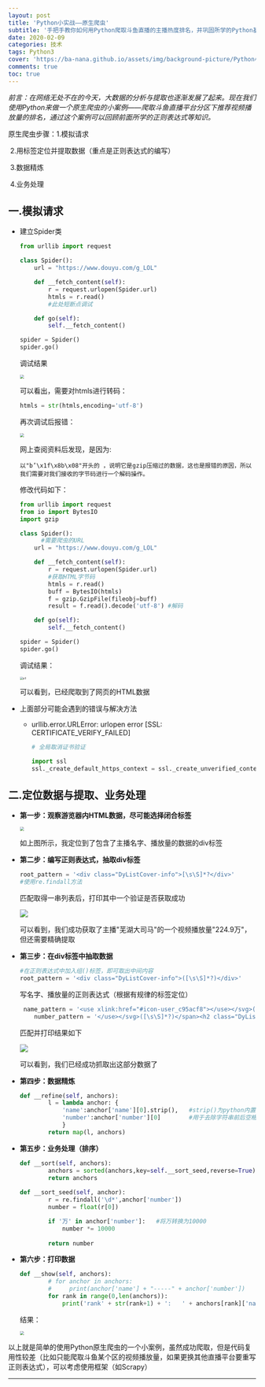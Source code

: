 ```yaml
---
layout: post
title: 'Python小实战——原生爬虫'
subtitle: '手把手教你如何用Python爬取斗鱼直播的主播热度排名，并巩固所学的Python基础知识。'
date: 2020-02-09
categories: 技术
tags: Python3
cover: 'https://ba-nana.github.io/assets/img/background-picture/Python小实战——原生爬虫.png'
comments: true
toc: true
---
```




*前言：在网络无处不在的今天，大数据的分析与提取也逐渐发展了起来。现在我们使用Python来做一个原生爬虫的小案例——爬取斗鱼直播平台分区下推荐视频播放量的排名，通过这个案例可以回顾前面所学的正则表达式等知识。*



原生爬虫步骤：1.模拟请求

​							2.用标签定位并提取数据（重点是正则表达式的编写）

​							3.数据精炼

​							4.业务处理



## 一.模拟请求

* 建立Spider类

  ~~~python
  from urllib import request
  
  class Spider():
      url = "https://www.douyu.com/g_LOL"
  
      def __fetch_content(self):
          r = request.urlopen(Spider.url)
          htmls = r.read()
          #此处短断点调试
  
      def go(self):
          self.__fetch_content()
  
  spider = Spider()
  spider.go()
  ~~~

  调试结果

  <img src="/Users/ming/Documents/GitHub/BA-NANA.github.io/assets/img/Python实践——原生爬虫/p1.png" style="zoom:50%;" />

  可以看出，需要对htmls进行转码：

  ~~~python
  htmls = str(htmls,encoding='utf-8')
  ~~~

  再次调试后报错：

  <img src="/Users/ming/Documents/GitHub/BA-NANA.github.io/assets/img/Python实践——原生爬虫/p2.png" style="zoom:50%;" />

  网上查阅资料后发现，是因为:

  ~~~
  以"b’\x1f\x8b\x08"开头的 ，说明它是gzip压缩过的数据，这也是报错的原因，所以我们需要对我们接收的字节码进行一个解码操作。
  ~~~

  修改代码如下：

  ~~~python
  from urllib import request
  from io import BytesIO
  import gzip
  
  class Spider():
    	#需要爬虫的URL
      url = "https://www.douyu.com/g_LOL"
  
      def __fetch_content(self):
          r = request.urlopen(Spider.url)
          #获取HTML字节码
          htmls = r.read()
          buff = BytesIO(htmls)
          f = gzip.GzipFile(fileobj=buff)
          result = f.read().decode('utf-8')	#解码
  
      def go(self):
          self.__fetch_content()
  
  spider = Spider()
  spider.go()
  ~~~

  调试结果：

  <img src="/Users/ming/Documents/GitHub/BA-NANA.github.io/assets/img/Python实践——原生爬虫/p3.png" alt="p3" style="zoom:38%;" />

  可以看到，已经爬取到了网页的HTML数据

* 上面部分可能会遇到的错误与解决方法

  * urllib.error.URLError: urlopen error [SSL: CERTIFICATE_VERIFY_FAILED]

    ~~~python
    # 全局取消证书验证
    
    import ssl
    ssl._create_default_https_context = ssl._create_unverified_context
    ~~~



## 二.定位数据与提取、业务处理

* **第一步：观察游览器内HTML数据，尽可能选择闭合标签**

  <img src="/Users/ming/Documents/GitHub/BA-NANA.github.io/assets/img/Python实践——原生爬虫/p4.png" style="zoom:50%;" />

  如上图所示，我定位到了包含了主播名字、播放量的数据的div标签

* **第二步：编写正则表达式，抽取div标签**

  ~~~python
  root_pattern = '<div class="DyListCover-info">[\s\S]*?</div>'
  #使用re.findall方法
  ~~~

  匹配取得一串列表后，打印其中一个验证是否获取成功

  ![](/Users/ming/Documents/GitHub/BA-NANA.github.io/assets/img/Python实践——原生爬虫/p5.png)

  可以看到，我们成功获取了主播"芜湖大司马"的一个视频播放量"224.9万"，但还需要精确提取

* **第三步：在div标签中抽取数据**

  ~~~python
  #在正则表达式中加入组()标签，即可取出中间内容
  root_pattern = '<div class="DyListCover-info">([\s\S]*?)</div>'
  ~~~

  写名字、播放量的正则表达式（根据有规律的标签定位）

  ~~~python
   name_pattern = '<use xlink:href="#icon-user_c95acf8"></use></svg>([\s\S]*?)</h2>'
      number_pattern = '</use></svg>([\s\S]*?)</span><h2 class="DyListCover-user is-template">'
  ~~~

  匹配并打印结果如下

  ![](/Users/ming/Documents/GitHub/BA-NANA.github.io/assets/img/Python实践——原生爬虫/p6.png)

  可以看到，我们已经成功抓取出这部分数据了

* **第四步：数据精炼**

  ~~~ python
  def __refine(self, anchors):
          l = lambda anchor: {
              'name':anchor['name'][0].strip(),   #strip()为python内置函数
              'number':anchor['number'][0]        #用于去除字符串前后空格
              } 
          return map(l, anchors)
  ~~~

* **第五步：业务处理（排序）**
  ~~~python
  def __sort(self, anchors):
          anchors = sorted(anchors,key=self.__sort_seed,reverse=True) #第二个参数为key，指定比较大小的元素，第三个参数reverse可调整顺序或倒序排序
          return anchors
      
  def __sort_seed(self, anchor):
          r = re.findall('\d*',anchor['number'])
          number = float(r[0])
  
          if '万' in anchor['number']:	#将万转换为10000
              number *= 10000
              
          return number
  ~~~

* **第六步：打印数据**

  ~~~python
  def __show(self, anchors):
          # for anchor in anchors:
          #     print(anchor['name'] + "-----" + anchor['number'])
          for rank in range(0,len(anchors)):
              print('rank' + str(rank+1) + ':   ' + anchors[rank]['name']+'   '+ anchors[rank]['number'])
  ~~~

  结果：

  <img src="/Users/ming/Documents/GitHub/BA-NANA.github.io/assets/img/Python实践——原生爬虫/p7.png" style="zoom:50%;" />



以上就是简单的使用Python原生爬虫的一个小案例，虽然成功爬取，但是代码复用性较差（比如只能爬取斗鱼某个区的视频播放量，如果更换其他直播平台要重写正则表达式），可以考虑使用框架（如Scrapy）

------

